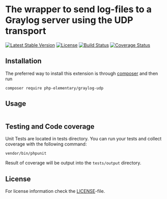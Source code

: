 <h1>The wrapper to send log-files to a Graylog server using the UDP transport</h1>


[![Latest Stable Version](https://poser.pugx.org/php-elementary/graylog-udp/v/stable)](https://packagist.org/packages/php-elementary/graylog-udp)
[![License](https://poser.pugx.org/php-elementary/graylog-udp/license)](https://packagist.org/packages/php-elementary/graylog-udp)
[![Build Status](https://travis-ci.org/php-elementary/graylog-udp.svg?branch=master)](https://travis-ci.org/php-elementary/graylog-udp)
[![Coverage Status](https://coveralls.io/repos/github/php-elementary/graylog-udp/badge.svg)](https://coveralls.io/github/php-elementary/graylog-udp)

Installation
------------

The preferred way to install this extension is through [composer](http://getcomposer.org/download/) and then run

```
composer require php-elementary/graylog-udp
```

Usage
-----
```php

```

Testing and Code coverage
-------
Unit Tests are located in tests directory.
You can run your tests and collect coverage with the following command:
```
vendor/bin/phpunit
```
Result of coverage will be output into the `tests/output` directory.

License
-------
For license information check the [LICENSE](LICENSE)-file.